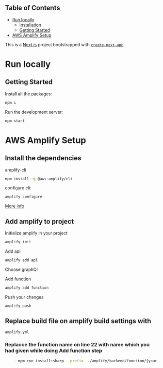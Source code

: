 
## Table of Contents
- [Run locally](#runlocally)
    - [Installation](#installation)
    - [Getting Started](#gettingstarted)
- [AWS Amplify Setup](#amplifysetup)


This is a [Next.js](https://nextjs.org/) project bootstrapped with [`create-next-app`](https://github.com/vercel/next.js/tree/canary/packages/create-next-app).
# Run locally

## Getting Started


Install all the packages:

```bash
npm i
``````
Run the development server:

```bash
npm start
```
# AWS Amplify Setup

## Install the dependencies


amplify-cli
```bash
npm install -g @aws-amplify/cli
``````
configure cli:

```bash
amplify configure
```
[More info](https://docs.amplify.aws/javascript/tools/cli/start/set-up-cli/)


## Add amplify to project

Initialize amplify in your project
```bash
amplify init
```


Add api

```bash
amplify add api
```
Choose graphQl

Add function
```bash
amplify add function
```

Push your changes
```bash
amplify push
```

## Replace build file on amplify build settings with
```bash
amplify.yml
```
### Replacce the function name on line 22 with name which you had given while doing Add function step
```bash
    - npm run install:sharp --prefix  ./amplify/backend/function/{your_function}/src

```

